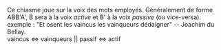 Ce chiasme joue sur la voix des mots employés. Généralement de forme ABB'A', B sera à la voix *active* et B' à la voix *passive* (ou vice-versa).  
exemple : "Et osent les vaincus les vainqueurs dédaigner" -- Joachim du Bellay.  
vaincus <=> vainqueurs || passif <=> actif